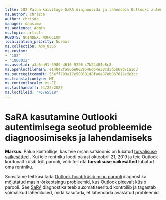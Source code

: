 ```yaml
---
title: 182 Palun käivitage SaRA diagnoosida ja lahendada Outlooki autentimise probleemid
ms.author: chrisda
author: chrisda
manager: dansimp
ms.audience: Admin
ms.topic: article
ROBOTS: NOINDEX, NOFOLLOW
localization_priority: Normal
ms.collection: Adm_O365
ms.custom:
- "182"
- "1800012"
ms.assetid: a3a5ea91-6989-4616-9290-c7b24484e8c8
ms.openlocfilehash: e14042fa80be802e646db4e30cd3d5b69b81a1d3
ms.sourcegitcommit: 55eff703a17e500681d8fa6a87eb067019ade3cc
ms.translationtype: MT
ms.contentlocale: et-EE
ms.lasthandoff: 04/22/2020
ms.locfileid: "43765518"
---
```

# <a name="use-sara-to-diagnose-and-resolve-outlook-authentication-issues"></a>SaRA kasutamine Outlooki autentimisega seotud probleemide diagnoosimiseks ja lahendamiseks

**Märkus**: Palun kontrollige, kas teie organisatsioonis on lubatud [turvalisuse vaikesätted](https://aka.ms/securitydefaults) . Kui teie rentniku loodi pärast oktoobril 21, 2019 ja teie Outlook korduvalt küsib teilt parooli, võib teil olla **turvalisuse vaikesätted** lubatud oma rentniku.

Soovitame teil kasutada [Outlook hoiab küsib minu parooli](https://aka.ms/SaRA-OutlookPwdPrompt-Alchemy) diagnostika mõjutatud masin tõrkeotsingu probleemid, kus Outlook pidevalt küsib parooli. See [SaRA](https://diagnostics.office.com/#/) diagnostika teeb automatiseeritud kontrollib ja tagastab võimalikud lahendused, mida kasutada, et lahendada avastatud probleemid.
